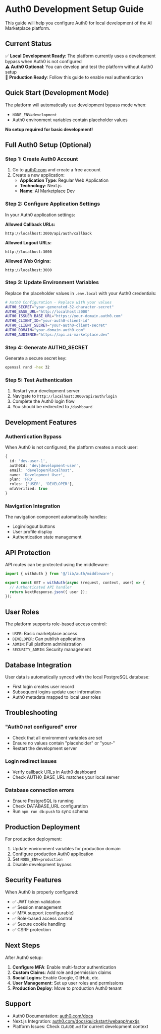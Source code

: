 # Auth0 Development Setup Guide

This guide will help you configure Auth0 for local development of the AI Marketplace platform.

## Current Status

✅ **Local Development Ready**: The platform currently uses a development bypass when Auth0 is not configured  
⚠️ **Auth0 Optional**: You can develop and test the platform without Auth0 setup  
🎯 **Production Ready**: Follow this guide to enable real authentication  

## Quick Start (Development Mode)

The platform will automatically use development bypass mode when:
- `NODE_ENV=development` 
- Auth0 environment variables contain placeholder values

**No setup required for basic development!**

## Full Auth0 Setup (Optional)

### Step 1: Create Auth0 Account

1. Go to [auth0.com](https://auth0.com) and create a free account
2. Create a new application:
   - **Application Type**: Regular Web Application
   - **Technology**: Next.js
   - **Name**: AI Marketplace Dev

### Step 2: Configure Application Settings

In your Auth0 application settings:

**Allowed Callback URLs:**
```
http://localhost:3000/api/auth/callback
```

**Allowed Logout URLs:**
```
http://localhost:3000
```

**Allowed Web Origins:**
```
http://localhost:3000
```

### Step 3: Update Environment Variables

Replace the placeholder values in `.env.local` with your Auth0 credentials:

```bash
# Auth0 Configuration - Replace with your values
AUTH0_SECRET="your-generated-32-character-secret"
AUTH0_BASE_URL="http://localhost:3000"
AUTH0_ISSUER_BASE_URL="https://your-domain.auth0.com"
AUTH0_CLIENT_ID="your-auth0-client-id"
AUTH0_CLIENT_SECRET="your-auth0-client-secret"
AUTH0_DOMAIN="your-domain.auth0.com"
AUTH0_AUDIENCE="https://api.ai-marketplace.dev"
```

### Step 4: Generate AUTH0_SECRET

Generate a secure secret key:

```bash
openssl rand -hex 32
```

### Step 5: Test Authentication

1. Restart your development server
2. Navigate to `http://localhost:3000/api/auth/login`
3. Complete the Auth0 login flow
4. You should be redirected to `/dashboard`

## Development Features

### Authentication Bypass

When Auth0 is not configured, the platform creates a mock user:

```typescript
{
  id: 'dev-user-1',
  auth0Id: 'dev|development-user',
  email: 'developer@localhost',
  name: 'Development User',
  plan: 'PRO',
  roles: ['USER', 'DEVELOPER'],
  mfaVerified: true
}
```

### Navigation Integration

The navigation component automatically handles:
- Login/logout buttons
- User profile display
- Authentication state management

## API Protection

API routes can be protected using the middleware:

```typescript
import { withAuth } from '@/lib/auth/middleware';

export const GET = withAuth(async (request, context, user) => {
  // Authenticated API handler
  return NextResponse.json({ user });
});
```

## User Roles

The platform supports role-based access control:

- `USER`: Basic marketplace access
- `DEVELOPER`: Can publish applications
- `ADMIN`: Full platform administration
- `SECURITY_ADMIN`: Security management

## Database Integration

User data is automatically synced with the local PostgreSQL database:

- First login creates user record
- Subsequent logins update user information
- Auth0 metadata mapped to local user roles

## Troubleshooting

### "Auth0 not configured" error
- Check that all environment variables are set
- Ensure no values contain "placeholder" or "your-"
- Restart the development server

### Login redirect issues
- Verify callback URLs in Auth0 dashboard
- Check AUTH0_BASE_URL matches your local server

### Database connection errors
- Ensure PostgreSQL is running
- Check DATABASE_URL configuration
- Run `npm run db:push` to sync schema

## Production Deployment

For production deployment:

1. Update environment variables for production domain
2. Configure production Auth0 application
3. Set `NODE_ENV=production`
4. Disable development bypass

## Security Features

When Auth0 is properly configured:

- ✅ JWT token validation
- ✅ Session management
- ✅ MFA support (configurable)
- ✅ Role-based access control
- ✅ Secure cookie handling
- ✅ CSRF protection

## Next Steps

After Auth0 setup:

1. **Configure MFA**: Enable multi-factor authentication
2. **Custom Claims**: Add role and permission claims
3. **Social Logins**: Enable Google, GitHub, etc.
4. **User Management**: Set up user roles and permissions
5. **Production Deploy**: Move to production Auth0 tenant

## Support

- Auth0 Documentation: [auth0.com/docs](https://auth0.com/docs)
- Next.js Integration: [auth0.com/docs/quickstart/webapp/nextjs](https://auth0.com/docs/quickstart/webapp/nextjs)
- Platform Issues: Check `CLAUDE.md` for current development context